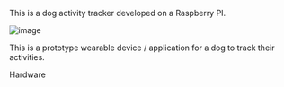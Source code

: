 This is a dog activity tracker developed on a Raspberry PI.


![image](https://user-images.githubusercontent.com/76453989/147072911-94ee2688-675e-4020-9714-ed290429c704.png)






This is a prototype wearable device / application for a dog to track their activities.






Hardware
 
 
 
